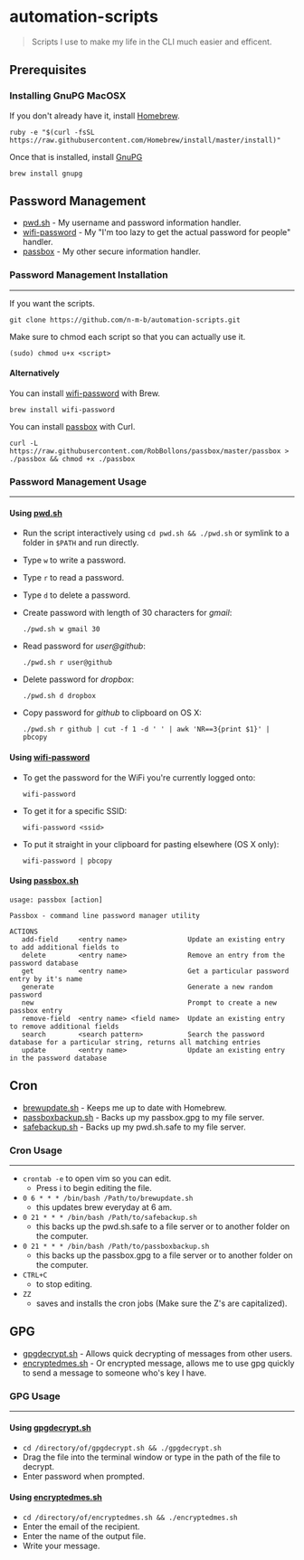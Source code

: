 # automation-scripts
> Scripts I use to make my life in the CLI much easier and efficent.

## Prerequisites
### Installing GnuPG MacOSX
If you don't already have it, install [Homebrew](http://brew.sh/).
```
ruby -e "$(curl -fsSL https://raw.githubusercontent.com/Homebrew/install/master/install)"
```
Once that is installed, install [GnuPG](https://www.gnupg.org/)
```
brew install gnupg
```

## Password Management
-	[pwd.sh](https://github.com/drduh/pwd.sh) - My username and password information handler.
-	[wifi-password](https://github.com/rauchg/wifi-password) - My "I'm too lazy to get the actual password for people" handler.
- 	[passbox](https://github.com/RobBollons/passbox) - My other secure information handler.


### Password Management Installation
---
If you want the scripts.
```
git clone https://github.com/n-m-b/automation-scripts.git
```
Make sure to chmod each script so that you can actually use it.
```
(sudo) chmod u+x <script>
```
#### Alternatively
You can install [wifi-password](https://github.com/rauchg/wifi-password) with Brew.
```
brew install wifi-password
```
You can install [passbox](https://github.com/RobBollons/passbox) with Curl.
```
curl -L https://raw.githubusercontent.com/RobBollons/passbox/master/passbox > ./passbox && chmod +x ./passbox
```
### Password Management Usage
---
#### Using [pwd.sh](https://github.com/drduh/pwd.sh)
-	Run the script interactively using `cd pwd.sh && ./pwd.sh` or symlink to a folder in `$PATH` and run directly.
-	Type `w` to write a password.
-	Type `r` to read a password.
-	Type `d` to delete a password.
-	Create password with length of 30 characters for *gmail*:

    `./pwd.sh w gmail 30`
-	Read password for *user@github*:

    `./pwd.sh r user@github`

-	Delete password for *dropbox*:

    `./pwd.sh d dropbox`
	
-	Copy password for *github* to clipboard on OS X:

    `./pwd.sh r github | cut -f 1 -d ' ' | awk 'NR==3{print $1}' | pbcopy`
	
#### Using [wifi-password](https://github.com/rauchg/wifi-password)
-	To get the password for the WiFi you're currently logged onto:

	`wifi-password`
-	To get it for a specific SSID:

	`wifi-password <ssid>`
-	To put it straight in your clipboard for pasting elsewhere (OS X only):

	`wifi-password | pbcopy`
	
#### Using [passbox.sh](https://github.com/RobBollons/passbox)	
```
usage: passbox [action]

Passbox - command line password manager utility

ACTIONS
   add-field     <entry name>               Update an existing entry to add additional fields to
   delete        <entry name>               Remove an entry from the password database
   get           <entry name>               Get a particular password entry by it's name
   generate                                 Generate a new random password
   new                                      Prompt to create a new passbox entry
   remove-field  <entry name> <field name>  Update an existing entry to remove additional fields
   search        <search pattern>           Search the password database for a particular string, returns all matching entries
   update        <entry name>               Update an existing entry in the password database
```

## Cron
-	[brewupdate.sh](https://github.com/n-m-b/automation-scripts/blob/master/cron/brewupdate.sh) - Keeps me up to date with Homebrew.
-	[passboxbackup.sh](https://github.com/n-m-b/automation-scripts/blob/master/cron/passboxbackup.sh) - Backs up my passbox.gpg to my file server.
-	[safebackup.sh](https://github.com/n-m-b/automation-scripts/blob/master/cron/safebackup.sh) - Backs up my pwd.sh.safe to my file server.
### Cron Usage
---
- `crontab -e` to open vim so you can edit.
	- Press i to begin editing the file.
- `0 6 * * * /bin/bash /Path/to/brewupdate.sh` 
	- this updates brew everyday at 6 am.
- `0 21 * * * /bin/bash /Path/to/safebackup.sh` 
	- this backs up the pwd.sh.safe to a file server or to another folder on the computer.
- `0 21 * * * /bin/bash /Path/to/passboxbackup.sh` 
	- this backs up the passbox.gpg to a file server or to another folder on the computer.
- `CTRL+C`
	- to stop editing.
- `ZZ`
	- saves and installs the cron jobs (Make sure the Z's are capitalized).

## GPG
-	[gpgdecrypt.sh](https://github.com/n-m-b/automation-scripts/blob/master/gpg/gpgdecrypt.sh) - Allows quick decrypting of messages from other users.
-	[encryptedmes.sh](https://github.com/n-m-b/automation-scripts/blob/master/gpg/encryptedmes.sh) - Or encrypted message, allows me to use gpg quickly to send a message to someone who's key I have.

### GPG Usage
---
#### Using [gpgdecrypt.sh](https://github.com/n-m-b/automation-scripts/blob/master/gpg/gpgdecrypt.sh)
-	`cd /directory/of/gpgdecrypt.sh && ./gpgdecrypt.sh`
-	Drag the file into the terminal window or type in the path of the file to decrypt.
-	Enter password when prompted.

#### Using [encryptedmes.sh](https://github.com/n-m-b/automation-scripts/blob/master/gpg/encryptedmes.sh)
-	`cd /directory/of/encryptedmes.sh && ./encryptedmes.sh`
-	Enter the email of the recipient.
-	Enter the name of the output file.
-	Write your message. 
